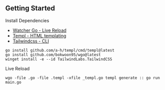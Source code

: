 ## Getting Started

Install Dependencies

- [Watcher Go - Live Reload](https://github.com/bokwoon95/wgo)
- [Templ - HTML templating](https://github.com/a-h/templ)
- [Tailwindcss - CLI](https://tailwindcss.com/blog/standalone-cli)

```shell
go install github.com/a-h/templ/cmd/templ@latest
go install github.com/bokwoon95/wgo@latest
winget install -e --id TailwindLabs.TailwindCSS
```

Live Reload
```
wgo -file .go -file .templ -xfile _templ.go templ generate :: go run main.go
```